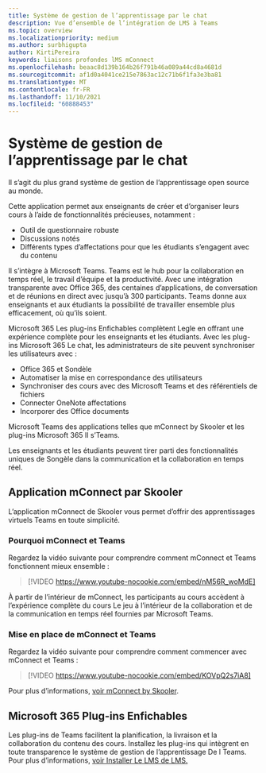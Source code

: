 ```yaml
---
title: Système de gestion de l’apprentissage par le chat
description: Vue d’ensemble de l’intégration de LMS à Teams
ms.topic: overview
ms.localizationpriority: medium
ms.author: surbhigupta
author: KirtiPereira
keywords: liaisons profondes lMS mConnect
ms.openlocfilehash: beaac8d139b164b26f791b46a089a44cd8a4681d
ms.sourcegitcommit: af1d0a4041ce215e7863ac12c71b6f1fa3e3ba81
ms.translationtype: MT
ms.contentlocale: fr-FR
ms.lasthandoff: 11/10/2021
ms.locfileid: "60888453"
---
```

# <a name="moodle-learning-management-system"></a>Système de gestion de l’apprentissage par le chat

Il s’agit du plus grand système de gestion de l’apprentissage open source au monde. 

Cette application permet aux enseignants de créer et d’organiser leurs cours à l’aide de fonctionnalités précieuses, notamment :
* Outil de questionnaire robuste 
* Discussions notés
* Différents types d’affectations pour que les étudiants s’engagent avec du contenu  
 
Il s’intègre à Microsoft Teams. Teams est le hub pour la collaboration en temps réel, le travail d’équipe et la productivité. Avec une intégration transparente avec Office 365, des centaines d’applications, de conversation et de réunions en direct avec jusqu’à 300 participants. Teams donne aux enseignants et aux étudiants la possibilité de travailler ensemble plus efficacement, où qu’ils soient. 
 
Microsoft 365 Les plug-ins Enfichables complètent Legle en offrant une expérience complète pour les enseignants et les étudiants. Avec les plug-ins Microsoft 365 Le chat, les administrateurs de site peuvent synchroniser les utilisateurs avec :

* Office 365 et Sondèle
* Automatiser la mise en correspondance des utilisateurs
* Synchroniser des cours avec des Microsoft Teams et des référentiels de fichiers
* Connecter OneNote affectations
* Incorporer des Office documents
 
Microsoft Teams des applications telles que mConnect by Skooler et les plug-ins Microsoft 365 Il s’Teams.

Les enseignants et les étudiants peuvent tirer parti des fonctionnalités uniques de Songèle dans la communication et la collaboration en temps réel.

## <a name="mconnect-app-by-skooler"></a>Application mConnect par Skooler

L’application mConnect de Skooler vous permet d’offrir des apprentissages virtuels Teams en toute simplicité.

### <a name="why-mconnect-and-teams"></a>Pourquoi mConnect et Teams

Regardez la vidéo suivante pour comprendre comment mConnect et Teams fonctionnent mieux ensemble :

> [!VIDEO https://www.youtube-nocookie.com/embed/nM56R_woMdE]

À partir de l’intérieur de mConnect, les participants au cours accèdent à l’expérience complète du cours Le jeu à l’intérieur de la collaboration et de la communication en temps réel fournies par Microsoft Teams.

### <a name="get-started-with-mconnect-and-teams"></a>Mise en place de mConnect et Teams

Regardez la vidéo suivante pour comprendre comment commencer avec mConnect et Teams :

> [!VIDEO https://www.youtube-nocookie.com/embed/KOVpQ2s7iA8]

Pour plus d’informations, [voir mConnect by Skooler](https://skooler.com/mconnect/how-to/).

## <a name="microsoft-365-moodle-plugins"></a>Microsoft 365 Plug-ins Enfichables

Les plug-ins de Teams facilitent la planification, la livraison et la collaboration du contenu des cours. Installez les plug-ins qui intègrent en toute transparence le système de gestion de l’apprentissage De l Teams. Pour plus d’informations, [voir Installer Le LMS de LMS.](moodleInstructions.md)

